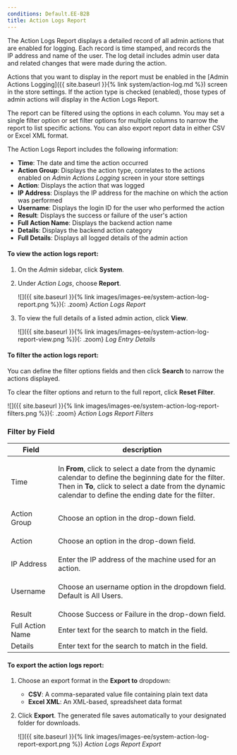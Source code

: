 ```yaml
---
conditions: Default.EE-B2B
title: Action Logs Report
---
```


The Action Logs Report displays a detailed record of all admin actions that are enabled for logging. Each record is time stamped, and records the IP address and name of the user. The log detail includes admin user data and related changes that were made during the action.

Actions that you want to display in the report must be enabled in the [Admin Actions Logging]({{ site.baseurl }}{% link system/action-log.md %}) screen in the store settings. If the action type is checked (enabled), those types of admin actions will display in the Action Logs Report.

The report can be filtered using the options in each column. You may set a single filter option or set filter options for multiple columns to narrow the report to list specific actions. You can also export report data in either CSV or Excel XML format.

The Action Logs Report includes the following information:

-  **Time**: The date and time the action occurred
-  **Action Group**: Displays the action type, correlates to the actions enabled on _Admin Actions Logging_ screen in your store settings
-  **Action**: Displays the action that was logged
-  **IP Address**: Displays the IP address for the machine on which the action was performed
-  **Username**: Displays the login ID for the user who performed the action
-  **Result**: Displays the success or failure of the user's action
-  **Full Action Name**: Displays the backend action name
-  **Details**: Displays the backend action category
-  **Full Details**: Displays all logged details of the admin action

#### To view the action logs report:

1.  On the _Admin_ sidebar, click **System**.

1.  Under _Action Logs_, choose **Report**.

    ![]({{ site.baseurl }}{% link images/images-ee/system-action-log-report.png %}){: .zoom}
    _Action Logs Report_

1.  To view the full details of a listed admin action, click **View**.

    ![]({{ site.baseurl }}{% link images/images-ee/system-action-log-report-view.png %}){: .zoom}
    _Log Entry Details_

#### To filter the action logs report:

You can define the filter options fields and then click **Search** to narrow the actions displayed.

To clear the filter options and return to the full report, click **Reset Filter**.

![]({{ site.baseurl }}{% link images/images-ee/system-action-log-report-filters.png %}){: .zoom}
_Action Logs Report Filters_

<table>
  <h3 class="TableHeading">Filter by Field</h3>
  <thead>
     <tr>
        <th>Field</th>
        <th>description</th>
     </tr>
  </thead>
  <tbody>
     <tr>
        <td>Time</td>
        <td>
           <p>In <b>From</b>, click to select a date from the dynamic calendar to define the beginning date for the filter. Then in <b>To</b>, click to select a date from the dynamic calendar to define the ending date for the filter.</p>
        </td>
     </tr>
     <tr>
        <td>Action Group</td>
        <td>Choose an option in the drop-down field.</td>
     </tr>
     <tr>
        <td>
           <p>Action</p>
        </td>
        <td>Choose an option in the drop-down field.</td>
     </tr>
     <tr>
        <td>IP Address</td>
        <td>Enter the IP address of the machine used for an action.</td>
     </tr>
     <tr>
        <td>Username</td>
        <td>
           <p>Choose an username option in the dropdown field. Default is All Users.</p>
        </td>
     </tr>
     <tr>
        <td>Result</td>
        <td>Choose Success or Failure in the drop-down field.</td>
     </tr>
     <tr>
        <td>Full Action Name</td>
        <td>Enter text for the search to match in the field.</td>
     </tr>
     <tr>
        <td>Details</td>
        <td>Enter text for the search to match in the field.</td>
     </tr>
  </tbody>
</table>

#### To export the action logs report:

1.  Choose an export format in the **Export to** dropdown:

    -  **CSV**: A comma-separated value file containing plain text data
    -  **Excel XML**: An XML-based, spreadsheet data format

1.  Click **Export**. The generated file saves automatically to your designated folder for downloads.

    ![]({{ site.baseurl }}{% link images/images-ee/system-action-log-report-export.png %}) 
    _Action Logs Report Export_
